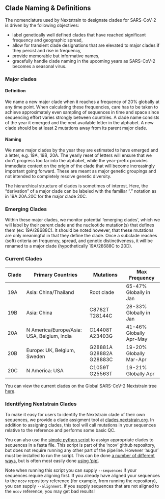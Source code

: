 ## Clade Naming & Definitions

The nomenclature used by Nextstrain to designate clades for SARS-CoV-2 is driven by the following objectives:

- label genetically well defined clades that have reached significant frequency and geographic spread,
- allow for transient clade designations that are elevated to major clades if they persist and rise in frequency,
- provide memorable but informative names,
- gracefully handle clade naming in the upcoming years as SARS-CoV-2 becomes a seasonal virus.

### Major clades

#### Definition

We name a new major clade when it reaches a frequency of 20% globally at any time point. When calculating these frequencies, care has to be taken to achieve approximately even sampling of sequences in time and space since sequencing effort varies strongly between countries. A clade name consists of the year it emerged and the next available letter in the alphabet. A new clade should be at least 2 mutations away from its parent major clade.

#### Naming

We name major clades by the year they are estimated to have emerged and a letter, e.g. 19A, 19B, 20A. The yearly reset of letters will ensure that we don't progress too far into the alphabet, while the year-prefix provides immediate context on the origin of the clade that will become increasingly important going forward. These are meant as major genetic groupings and not intended to completely resolve genetic diversity.

The hierarchical structure of clades is sometimes of interest. Here, the “derivation” of a major clade can be labeled with the familiar “.” notation as in 19A.20A.20C for the major clade 20C.

### Emerging Clades

Within these major clades, we monitor potential ‘emerging clades', which we will label by their parent clade and the nucleotide mutation(s) that defines them (ex: 19A/28688C). It should be noted however, that these mutations are only meaningful in that they define the clade. Once a subclade reaches (soft) criteria on frequency, spread, and genetic distinctiveness, it will be renamed to a major clade (hypothetically 19A/28688C to 20D).


### Current Clades

| Clade | Primary Countries | Mutations | Max Frequency |
| --- | --- | --- | --- |
| 19A | Asia:  China/Thailand | Root clade | 65-47% Globally in Jan |
| 19B | Asia:  China | C8782T T28144C | 28-33% Globally in Jan |
| 20A | N America/Europe/Asia:  USA, Belgium, India | C14408T A23403G | 41-46% Globally Apr-May |
| 20B | Europe:  UK, Belgium, Sweden | G28881A G28882A G28883C | 19-20% Globally Mar-Apr |
| 20C | N America:  USA | C1059T G25563T | 19-21% Globally Apr |

You can view the current clades on the Global SARS-CoV-2 Nextstrain tree [here](https://nextstrain.org/ncov/global?branchLabel=clade&c=clade_membership).

### Identifying Nextstrain Clades

To make it easy for users to identify the Nextstrain clade of their own sequences, we provide a clade assigment tool at [clades.nextstrain.org](https://clades.nextstrain.org/).
In addition to assigning clades, this tool will call mutations in your sequences relative to the reference and performs some basic QC.

You can also use the [simple python script](https://github.com/nextstrain/ncov/blob/master/assign_clades.py) to assign appropriate clades to sequences in a fasta file.
This script is part of the ‘ncov’ github repository, but does not require running any other part of the pipeline. However ‘augur’ must be installed to run the script. This can be done [a number of different ways](https://nextstrain.org/docs/getting-started/local-installation#install-augur-with-python), but is often most easily done [using ‘pip’](https://nextstrain-augur.readthedocs.io/en/stable/installation/installation.html#using-pip-from-pypi).

Note when running this script you can supply `--sequences` if your sequences require aligning first. If you already have aligned your sequences to the `ncov` repository reference (for example, from running the repository), you can supply `--alignment`. If you supply sequences that are not aligned to the `ncov` reference, you may get bad results!
